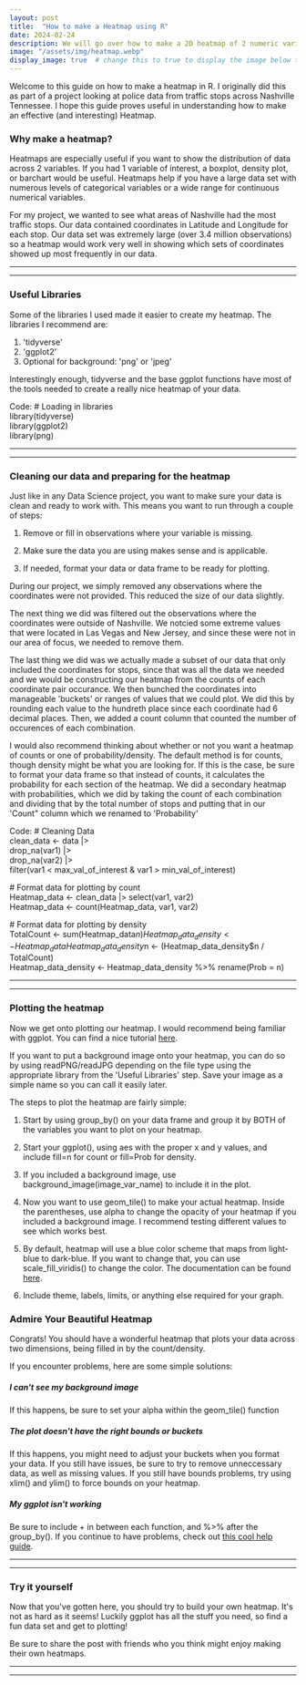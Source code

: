 ```yaml
---
layout: post
title:  "How to make a Heatmap using R"
date: 2024-02-24
description: We will go over how to make a 2D heatmap of 2 numeric variables using R/RStudio.  
image: "/assets/img/heatmap.webp"
display_image: true  # change this to true to display the image below the banner 
---
```

<p class="intro"><span class="dropcap">W</span>elcome to this guide on how to make a heatmap in R. I originally did this as part of a project looking at police data from traffic stops across Nashville Tennessee. I hope this guide proves useful in understanding how to make an effective (and interesting) Heatmap.</p>

### Why make a heatmap?

Heatmaps are especially useful if you want to show the distribution of data across 2 variables. If you had 1 variable of interest, a boxplot, density plot, or barchart would be useful. Heatmaps help if you have a large data set with numerous levels of categorical variables or a wide range for continuous numerical variables.

For my project, we wanted to see what areas of Nashville had the most traffic stops. Our data contained coordinates in Latitude and Longitude for each stop. Our data set was extremely large (over 3.4 million observations) so a heatmap would work very well in showing which sets of coordinates showed up most frequently in our data.

---
---

### Useful Libraries  

Some of the libraries I used made it easier to create my heatmap. The libraries I recommend are:

1. 'tidyverse'
2. 'ggplot2'
3. Optional for background: 'png' or 'jpeg'

Interestingly enough, tidyverse and the base ggplot functions have most of the tools needed to create a really nice heatmap of your data.

Code:
\# Loading in libraries  
library(tidyverse)  
library(ggplot2)  
library(png)

---
---

### Cleaning our data and preparing for the heatmap  

Just like in any Data Science project, you want to make sure your data is clean and ready to work with. This means you want to run through a couple of steps:

1. Remove or fill in observations where your variable is missing.

2. Make sure the data you are using makes sense and is applicable.

3. If needed, format your data or data frame to be ready for plotting.

During our project, we simply removed any observations where the coordinates were not provided. This reduced the size of our data slightly. 

The next thing we did was filtered out the observations where the coordinates were outside of Nashville. We notcied some extreme values that were located in Las Vegas and New Jersey, and since these were not in our area of focus, we needed to remove them.

The last thing we did was we actually made a subset of our data that only included the coordinates for stops, since that was all the data we needed and we would be constructing our heatmap from the counts of each coordinate pair occurance. We then bunched the coordinates into manageable 'buckets' or ranges of values that we could plot. We did this by rounding each value to the hundreth place since each coordinate had 6 decimal places. Then, we added a count column that counted the number of occurences of each combination.

I would also recommend thinking about whether or not you want a heatmap of counts or one of probability/density. The default method is for counts, though density might be what you are looking for. If this is the case, be sure to format your data frame so that instead of counts, it calculates the probability for each section of the heatmap. We did a secondary heatmap with probabilities, which we did by taking the count of each combination and dividing that by the total number of stops and putting that in our 'Count" column which we renamed to 'Probability'

Code:
\# Cleaning Data  
clean_data <- data |>  
    drop_na(var1) |>  
    drop_na(var2) |>  
    filter(var1 < max_val_of_interest & var1 > min_val_of_interest)

\# Format data for plotting by count  
Heatmap_data <- clean_data |> select(var1, var2)  
Heatmap_data <- count(Heatmap_data, var1, var2)

\# Format data for plotting by density  
TotalCount <- sum(Heatmap_data$n)  
Heatmap_data_density <- Heatmap_data  
Heatmap_data_density$n <- (Heatmap_data_density$n / TotalCount)  
Heatmap_data_density <- Heatmap_data_density %>% rename(Prob = n)

---
---

### Plotting the heatmap

Now we get onto plotting our heatmap. I would recommend being familiar with ggplot. You can find a nice tutorial [here](https://r-statistics.co/Complete-Ggplot2-Tutorial-Part1-With-R-Code.html).

If you want to put a background image onto your heatmap, you can do so by using readPNG/readJPG depending on the file type using the appropriate library from the 'Useful Libraries' step. Save your image as a simple name so you can call it easily later.

The steps to plot the heatmap are fairly simple:

1. Start by using group_by() on your data frame and group it by BOTH of the variables you want to plot on your heatmap.

2. Start your ggplot(), using aes with the proper x and y values, and include fill=n for count or fill=Prob for density.

3. If you included a background image, use background_image(image_var_name) to include it in the plot.

4. Now you want to use geom_tile() to make your actual heatmap. Inside the parentheses, use alpha to change the opacity of your heatmap if you included a background image. I recommend testing different values to see which works best.

5. By default, heatmap will use a blue color scheme that maps from light-blue to dark-blue. If you want to change that, you can use scale_fill_viridis() to change the color. The documentation can be found [here](https://www.rdocumentation.org/packages/viridis/versions/0.6.5/topics/scale_fill_viridis).

6. Include theme, labels, limits, or anything else required for your graph.

### Admire Your Beautiful Heatmap

Congrats! You should have a wonderful heatmap that plots your data across two dimensions, being filled in by the count/density.

If you encounter problems, here are some simple solutions:

##### I can't see my background image
If this happens, be sure to set your alpha within the geom_tile() function

##### The plot doesn't have the right bounds or buckets
If this happens, you might need to adjust your buckets when you format your data. If you still have issues, be sure to try to remove unneccessary data, as well as missing values. If you still have bounds problems, try using xlim() and ylim() to force bounds on your heatmap.

##### My ggplot isn't working
Be sure to include + in between each function, and %>% after the group_by(). If you continue to have problems, check out [this cool help guide](https://ggplot2.tidyverse.org/).

---
---

### Try it yourself 

Now that you've gotten here, you should try to build your own heatmap. It's not as hard as it seems! Luckily ggplot has all the stuff you need, so find a fun data set and get to plotting!

Be sure to share the post with friends who you think might enjoy making their own heatmaps.

---
---